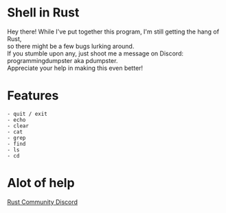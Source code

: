 # Shell in Rust

  Hey there! While I've put together this program, I'm still getting the hang of Rust,  
  so there might be a few bugs lurking around.  
  If you stumble upon any, just shoot me a message on Discord: programmingdumpster aka pdumpster.  
  Appreciate your help in making this even better!  

# Features

    - quit / exit
    - echo 
    - clear 
    - cat  
    - grep  
    - find  
    - ls  
    - cd 

# Alot of help
[Rust Community Discord](https://discord.gg/rust-lang-community)
